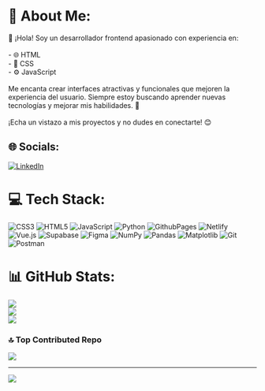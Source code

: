 # 💫 About Me:
👋 ¡Hola! Soy un desarrollador frontend apasionado con experiencia en:<br><br>- 🌐 HTML<br>- 🎨 CSS<br>- ⚙️ JavaScript<br><br>Me encanta crear interfaces atractivas y funcionales que mejoren la experiencia del usuario. Siempre estoy buscando aprender nuevas tecnologías y mejorar mis habilidades. 🚀<br><br>¡Echa un vistazo a mis proyectos y no dudes en conectarte! 😊


## 🌐 Socials:
[![LinkedIn](https://img.shields.io/badge/LinkedIn-%230077B5.svg?logo=linkedin&logoColor=white)](https://linkedin.com/in/https://www.linkedin.com/in/daniel-orta-garcia-45860561/) 

# 💻 Tech Stack:
![CSS3](https://img.shields.io/badge/css3-%231572B6.svg?style=for-the-badge&logo=css3&logoColor=white) ![HTML5](https://img.shields.io/badge/html5-%23E34F26.svg?style=for-the-badge&logo=html5&logoColor=white) ![JavaScript](https://img.shields.io/badge/javascript-%23323330.svg?style=for-the-badge&logo=javascript&logoColor=%23F7DF1E) ![Python](https://img.shields.io/badge/python-3670A0?style=for-the-badge&logo=python&logoColor=ffdd54) ![GithubPages](https://img.shields.io/badge/github%20pages-121013?style=for-the-badge&logo=github&logoColor=white) ![Netlify](https://img.shields.io/badge/netlify-%23000000.svg?style=for-the-badge&logo=netlify&logoColor=#00C7B7) ![Vue.js](https://img.shields.io/badge/vue.js-%2335495e.svg?style=for-the-badge&logo=vuedotjs&logoColor=%234FC08D) ![Supabase](https://img.shields.io/badge/Supabase-3ECF8E?style=for-the-badge&logo=supabase&logoColor=white) ![Figma](https://img.shields.io/badge/figma-%23F24E1E.svg?style=for-the-badge&logo=figma&logoColor=white) ![NumPy](https://img.shields.io/badge/numpy-%23013243.svg?style=for-the-badge&logo=numpy&logoColor=white) ![Pandas](https://img.shields.io/badge/pandas-%23150458.svg?style=for-the-badge&logo=pandas&logoColor=white) ![Matplotlib](https://img.shields.io/badge/Matplotlib-%23ffffff.svg?style=for-the-badge&logo=Matplotlib&logoColor=black) ![Git](https://img.shields.io/badge/git-%23F05033.svg?style=for-the-badge&logo=git&logoColor=white) ![Postman](https://img.shields.io/badge/Postman-FF6C37?style=for-the-badge&logo=postman&logoColor=white)
# 📊 GitHub Stats:
![](https://github-readme-stats.vercel.app/api?username=daniorta&theme=algolia&hide_border=false&include_all_commits=false&count_private=false)<br/>
![](https://github-readme-streak-stats.herokuapp.com/?user=daniorta&theme=algolia&hide_border=false)<br/>
![](https://github-readme-stats.vercel.app/api/top-langs/?username=daniorta&theme=algolia&hide_border=false&include_all_commits=false&count_private=false&layout=compact)

### 🔝 Top Contributed Repo
![](https://github-contributor-stats.vercel.app/api?username=daniorta&limit=5&theme=algolia&combine_all_yearly_contributions=true)

---
[![](https://visitcount.itsvg.in/api?id=daniorta&icon=0&color=9)](https://visitcount.itsvg.in)

<!-- Proudly created with GPRM ( https://gprm.itsvg.in ) -->
